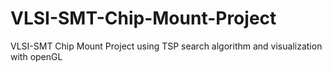 # VLSI-SMT-Chip-Mount-Project
VLSI-SMT Chip Mount Project using TSP search algorithm and visualization with openGL
